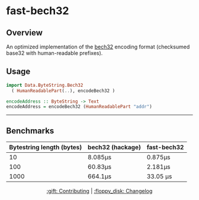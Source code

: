 # fast-bech32

## Overview 

An optimized implementation of the [bech32](https://github.com/bitcoin/bips/blob/master/bip-0173.mediawiki) encoding format (checksumed base32 with human-readable prefixes). 

## Usage


```hs
import Data.ByteString.Bech32 
  ( HumanReadablePart(..), encodeBech32 )

encodeAddress :: ByteString -> Text
encodeAddress = encodeBech32 (HumanReadablePart "addr") 
```

<hr/>

## Benchmarks

| Bytestring length (bytes) | bech32 (hackage) | fast-bech32 |
| ---                       | ---              | ---         |
| 10                        | 8.085μs          | 0.875μs     |
| 100                       | 60.83μs          | 2.181μs     |
| 1000                      | 664.1μs          | 33.05 μs    |

<p align="center">
  <a href="../../CONTRIBUTING.md">:gift: Contributing</a>
  |
  <a href="CHANGELOG.md">:floppy_disk: Changelog</a>
</p>
